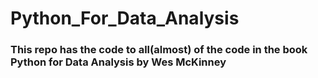 # Python_For_Data_Analysis
### This repo has the code to all(almost) of the code in the book Python for Data Analysis by Wes McKinney 
